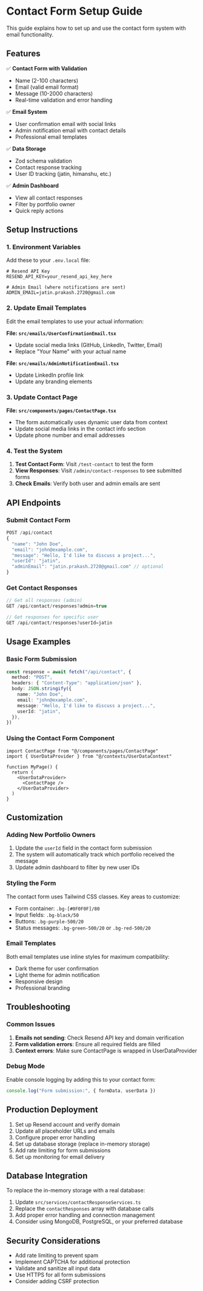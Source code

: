 # Contact Form Setup Guide

This guide explains how to set up and use the contact form system with email functionality.

## Features

✅ **Contact Form with Validation**

- Name (2-100 characters)
- Email (valid email format)
- Message (10-2000 characters)
- Real-time validation and error handling

✅ **Email System**

- User confirmation email with social links
- Admin notification email with contact details
- Professional email templates

✅ **Data Storage**

- Zod schema validation
- Contact response tracking
- User ID tracking (jatin, himanshu, etc.)

✅ **Admin Dashboard**

- View all contact responses
- Filter by portfolio owner
- Quick reply actions

## Setup Instructions

### 1. Environment Variables

Add these to your `.env.local` file:

```env
# Resend API Key
RESEND_API_KEY=your_resend_api_key_here

# Admin Email (where notifications are sent)
ADMIN_EMAIL=jatin.prakash.2720@gmail.com
```

### 2. Update Email Templates

Edit the email templates to use your actual information:

**File: `src/emails/UserConfirmationEmail.tsx`**

- Update social media links (GitHub, LinkedIn, Twitter, Email)
- Replace "Your Name" with your actual name

**File: `src/emails/AdminNotificationEmail.tsx`**

- Update LinkedIn profile link
- Update any branding elements

### 3. Update Contact Page

**File: `src/components/pages/ContactPage.tsx`**

- The form automatically uses dynamic user data from context
- Update social media links in the contact info section
- Update phone number and email addresses

### 4. Test the System

1. **Test Contact Form**: Visit `/test-contact` to test the form
2. **View Responses**: Visit `/admin/contact-responses` to see submitted forms
3. **Check Emails**: Verify both user and admin emails are sent

## API Endpoints

### Submit Contact Form

```typescript
POST /api/contact
{
  "name": "John Doe",
  "email": "john@example.com",
  "message": "Hello, I'd like to discuss a project...",
  "userId": "jatin",
  "adminEmail": "jatin.prakash.2720@gmail.com" // optional
}
```

### Get Contact Responses

```typescript
// Get all responses (admin)
GET /api/contact/responses?admin=true

// Get responses for specific user
GET /api/contact/responses?userId=jatin
```

## Usage Examples

### Basic Form Submission

```typescript
const response = await fetch("/api/contact", {
  method: "POST",
  headers: { "Content-Type": "application/json" },
  body: JSON.stringify({
    name: "John Doe",
    email: "john@example.com",
    message: "Hello, I'd like to discuss a project...",
    userId: "jatin",
  }),
})
```

### Using the Contact Form Component

```tsx
import ContactPage from "@/components/pages/ContactPage"
import { UserDataProvider } from "@/contexts/UserDataContext"

function MyPage() {
  return (
    <UserDataProvider>
      <ContactPage />
    </UserDataProvider>
  )
}
```

## Customization

### Adding New Portfolio Owners

1. Update the `userId` field in the contact form submission
2. The system will automatically track which portfolio received the message
3. Update admin dashboard to filter by new user IDs

### Styling the Form

The contact form uses Tailwind CSS classes. Key areas to customize:

- Form container: `.bg-[#0F0F0F]/80`
- Input fields: `.bg-black/50`
- Buttons: `.bg-purple-500/20`
- Status messages: `.bg-green-500/20` or `.bg-red-500/20`

### Email Templates

Both email templates use inline styles for maximum compatibility:

- Dark theme for user confirmation
- Light theme for admin notification
- Responsive design
- Professional branding

## Troubleshooting

### Common Issues

1. **Emails not sending**: Check Resend API key and domain verification
2. **Form validation errors**: Ensure all required fields are filled
3. **Context errors**: Make sure ContactPage is wrapped in UserDataProvider

### Debug Mode

Enable console logging by adding this to your contact form:

```typescript
console.log("Form submission:", { formData, userData })
```

## Production Deployment

1. Set up Resend account and verify domain
2. Update all placeholder URLs and emails
3. Configure proper error handling
4. Set up database storage (replace in-memory storage)
5. Add rate limiting for form submissions
6. Set up monitoring for email delivery

## Database Integration

To replace the in-memory storage with a real database:

1. Update `src/services/contactResponseServices.ts`
2. Replace the `contactResponses` array with database calls
3. Add proper error handling and connection management
4. Consider using MongoDB, PostgreSQL, or your preferred database

## Security Considerations

- Add rate limiting to prevent spam
- Implement CAPTCHA for additional protection
- Validate and sanitize all input data
- Use HTTPS for all form submissions
- Consider adding CSRF protection
